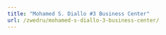 ```yaml
---
title: "Mohamed S. Diallo #3 Business Center"
url: /zwedru/mohamed-s-diallo-3-business-center/
---
```

